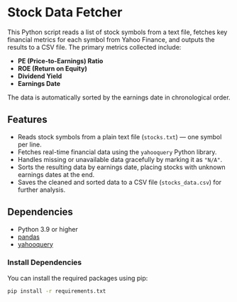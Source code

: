 # Stock Data Fetcher

This Python script reads a list of stock symbols from a text file, fetches key financial metrics for each symbol from Yahoo Finance, and outputs the results to a CSV file. The primary metrics collected include:

- **PE (Price-to-Earnings) Ratio**
- **ROE (Return on Equity)**
- **Dividend Yield**
- **Earnings Date**

The data is automatically sorted by the earnings date in chronological order.

## Features

- Reads stock symbols from a plain text file (`stocks.txt`) — one symbol per line.
- Fetches real-time financial data using the `yahooquery` Python library.
- Handles missing or unavailable data gracefully by marking it as `"N/A"`.
- Sorts the resulting data by earnings date, placing stocks with unknown earnings dates at the end.
- Saves the cleaned and sorted data to a CSV file (`stocks_data.csv`) for further analysis.

## Dependencies

- Python 3.9 or higher
- [pandas](https://pandas.pydata.org/)
- [yahooquery](https://pypi.org/project/yahooquery/)

### Install Dependencies

You can install the required packages using pip:

```bash
pip install -r requirements.txt
